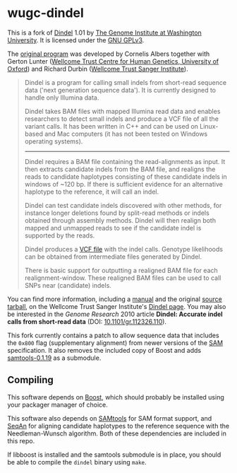 # wugc-dindel

This is a fork of [Dindel](https://www.sanger.ac.uk/resources/software/dindel/)
1.01 by [The Genome Institute at Washington University](http://genome.wustl.edu).
It is licensed under the [GNU GPLv3](http://www.gnu.org/copyleft/gpl.html).

The [original program](https://www.sanger.ac.uk/resources/software/dindel/) was
developed by Cornelis Albers together with Gerton Lunter ([Wellcome Trust Centre for Human Genetics, University of Oxford](http://www.well.ox.ac.uk/home))
and Richard Durbin ([Wellcome Trust Sanger Institute](https://www.sanger.ac.uk)).  

> Dindel is a program for calling small indels from short-read sequence data
('next generation sequence data'). It is currently designed to handle only
Illumina data.
> 
> Dindel takes BAM files with mapped Illumina read data and enables researchers
to detect small indels and produce a VCF file of all the variant calls. It has
been written in C++ and can be used on Linux-based and Mac computers (it has
not been tested on Windows operating systems).
>
> ---
>
> Dindel requires a BAM file containing the read-alignments as input. It then
extracts candidate indels from the BAM file, and realigns the reads to
candidate haplotypes consisting of these candidate indels in windows of ~120
bp. If there is sufficient evidence for an alternative haplotype to the
reference, it will call an indel.
>
> Dindel can test candidate indels discovered with other methods, for instance
longer deletions found by split-read methods or indels obtained through
assembly methods. Dindel will then realign both mapped and unmapped reads to
see if the candidate indel is supported by the reads.
>
> Dindel produces a [VCF file](http://vcftools.sourceforge.net/) with the indel
calls. Genotype likelihoods can be obtained from intermediate files generated
by Dindel.
>
> There is basic support for outputting a realigned BAM file for each
realignment-window. These realigned BAM files can be used to call SNPs near
(candidate) indels.

You can find more information, including a [manual](ftp://ftp.sanger.ac.uk/pub/resources/software/dindel/manual-1.01.pdf)
and the original [source tarball](ftp://ftp.sanger.ac.uk/pub/resources/software/dindel/source_code/dindel-1.01-src.tar.gz),
on the Wellcome Trust Sanger Institute's [Dindel page](https://www.sanger.ac.uk/resources/software/dindel/).
You may also be interested in the *Genome Research* 2010 article **Dindel:
Accurate indel calls from short-read data** (DOI: [10.1101/gr.112326.110](http://dx.doi.org/10.1101%2Fgr.112326.110)).

This fork currently contains a patch to allow sequence data that includes the
`0x800` flag (supplementary alignment) from newer versions of the [SAM](http://samtools.github.io)
specification. It also removes the included copy of Boost and adds [samtools-0.1.19](https://github.com/samtools/samtools/tree/0.1.19)
as a submodule.

## Compiling

This software depends on [Boost](http://www.boost.org), which should probably
be installed using your packager manager of choice.

This software also depends on [SAMtools](http://samtools.github.io) for SAM
format support, and [SeqAn](http://www.seqan.de) for aligning candidate
haplotypes to the reference sequence with the Needleman-Wunsch algorithm. Both
of these dependencies are included in this repo.

If libboost is installed and the samtools submodule is in place, you
should be able to compile the `dindel` binary using `make`.
